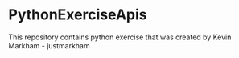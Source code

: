 # PythonExerciseApis
This repository contains python exercise that was created by Kevin Markham - justmarkham
